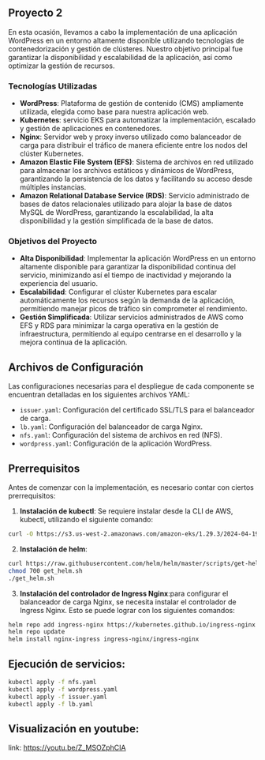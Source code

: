 ## Proyecto 2

En esta ocasión, llevamos a cabo la implementación de una aplicación WordPress en un entorno altamente disponible utilizando tecnologías de contenedorización y gestión de clústeres. Nuestro objetivo principal fue garantizar la disponibilidad y escalabilidad de la aplicación, así como optimizar la gestión de recursos.

### Tecnologías Utilizadas

- **WordPress**: Plataforma de gestión de contenido (CMS) ampliamente utilizada, elegida como base para nuestra aplicación web.
- **Kubernetes**: servicio EKS para automatizar la implementación, escalado y gestión de aplicaciones en contenedores.
- **Nginx**: Servidor web y proxy inverso utilizado como balanceador de carga para distribuir el tráfico de manera eficiente entre los nodos del clúster Kubernetes.
- **Amazon Elastic File System (EFS)**: Sistema de archivos en red utilizado para almacenar los archivos estáticos y dinámicos de WordPress, garantizando la persistencia de los datos y facilitando su acceso desde múltiples instancias.
- **Amazon Relational Database Service (RDS)**: Servicio administrado de bases de datos relacionales utilizado para alojar la base de datos MySQL de WordPress, garantizando la escalabilidad, la alta disponibilidad y la gestión simplificada de la base de datos.

### Objetivos del Proyecto

- **Alta Disponibilidad**: Implementar la aplicación WordPress en un entorno altamente disponible para garantizar la disponibilidad continua del servicio, minimizando así el tiempo de inactividad y mejorando la experiencia del usuario.
- **Escalabilidad**: Configurar el clúster Kubernetes para escalar automáticamente los recursos según la demanda de la aplicación, permitiendo manejar picos de tráfico sin comprometer el rendimiento.
- **Gestión Simplificada**: Utilizar servicios administrados de AWS como EFS y RDS para minimizar la carga operativa en la gestión de infraestructura, permitiendo al equipo centrarse en el desarrollo y la mejora continua de la aplicación.

## Archivos de Configuración

Las configuraciones necesarias para el despliegue de cada componente se encuentran detalladas en los siguientes archivos YAML:

- `issuer.yaml`: Configuración del certificado SSL/TLS para el balanceador de carga.
- `lb.yaml`: Configuración del balanceador de carga Nginx.
- `nfs.yaml`: Configuración del sistema de archivos en red (NFS).
- `wordpress.yaml`: Configuración de la aplicación WordPress.

## Prerrequisitos

Antes de comenzar con la implementación, es necesario contar con ciertos prerrequisitos:

1. **Instalación de kubectl**: Se requiere instalar desde la CLI de AWS, kubectl, utilizando el siguiente comando:

```bash
curl -O https://s3.us-west-2.amazonaws.com/amazon-eks/1.29.3/2024-04-19/bin/linux/amd64/kubectl
```

2. **Instalación de helm**: 

```bash
curl https://raw.githubusercontent.com/helm/helm/master/scripts/get-helm-3 > get_helm.sh
chmod 700 get_helm.sh
./get_helm.sh
```
3. **Instalación  del controlador de Ingress Nginx**:para configurar el balanceador de carga Nginx, se necesita instalar el controlador de Ingress Nginx. Esto se puede lograr con los siguientes comandos:

```bash
helm repo add ingress-nginx https://kubernetes.github.io/ingress-nginx
helm repo update
helm install nginx-ingress ingress-nginx/ingress-nginx
```


## Ejecución de servicios:

```bash
kubectl apply -f nfs.yaml
kubectl apply -f wordpress.yaml
kubectl apply -f issuer.yaml
kubectl apply -f lb.yaml
```
## Visualización en youtube:

link: https://youtu.be/Z_MSOZphCIA
